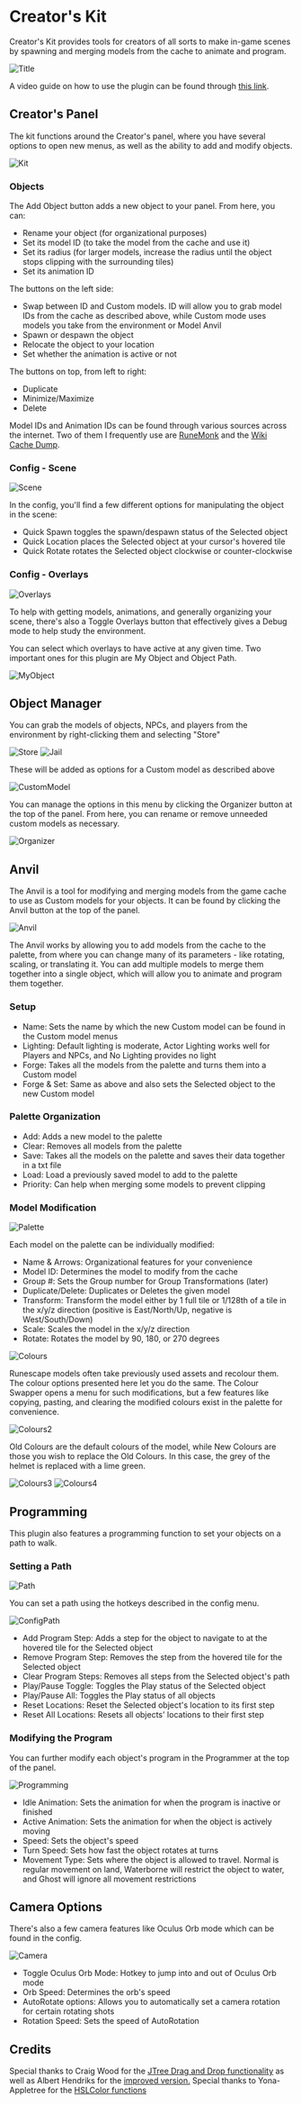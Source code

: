 # Creator's Kit
Creator's Kit provides tools for creators of all sorts to make in-game scenes by spawning and merging models from the cache to animate and program.

![Title](https://imgur.com/ngUlJdQ.gif)

A video guide on how to use the plugin can be found through [this link](https://www.youtube.com/watch?v=LRUrMMfdy60).

## Creator's Panel

The kit functions around the Creator's panel, where  you have several options to open new menus, as well as the ability to add and modify objects.

![Kit](https://imgur.com/UxGhXNs.png)

### Objects

The Add Object button adds a new object to your panel. From here, you can:
- Rename your object (for organizational purposes)
- Set its model ID (to take the model from the cache and use it)
- Set its radius (for larger models, increase the radius until the object stops clipping with the surrounding tiles)
- Set its animation ID

The buttons on the left side:
- Swap between ID and Custom models. ID will allow you to grab model IDs from the cache as described above, while Custom mode uses models you take from the environment or Model Anvil
- Spawn or despawn the object
- Relocate the object to your location
- Set whether the animation is active or not

The buttons on top, from left to right:
- Duplicate
- Minimize/Maximize
- Delete

Model IDs and Animation IDs can be found through various sources across the internet. Two of them I frequently use are [RuneMonk](https://runemonk.com/tools/entityviewer/) and the [Wiki Cache Dump](https://chisel.weirdgloop.org/moid/index.html).

### Config - Scene

![Scene](https://imgur.com/5QhpyDm.png)

In the config, you'll find a few different options for manipulating the object in the scene:
- Quick Spawn toggles the spawn/despawn status of the Selected object
- Quick Location places the Selected object at your cursor's hovered tile
- Quick Rotate rotates the Selected object clockwise or counter-clockwise

### Config - Overlays

![Overlays](https://imgur.com/6wd3NeX.png)

To help with getting models, animations, and generally organizing your scene, there's also a Toggle Overlays button that effectively gives a Debug mode to help study the environment.

You can select which overlays to have active at any given time. Two important ones for this plugin are My Object and Object Path.

![MyObject](https://imgur.com/Zzw355q.png)

## Object Manager

You can grab the models of objects, NPCs, and players from the environment by right-clicking them and selecting "Store"

![Store](https://imgur.com/SJN4l4u.png)
![Jail](https://imgur.com/6JZb62X.png)

These will be added as options for a Custom model as described above

![CustomModel](https://imgur.com/SFcQvQa.png)

You can manage the options in this menu by clicking the Organizer button at the top of the panel. From here, you can rename or remove unneeded custom models as necessary.

![Organizer](https://imgur.com/EqcAP1r.png)

## Anvil

The Anvil is a tool for modifying and merging models from the game cache to use as Custom models for your objects. It can be found by clicking the Anvil button at the top of the panel.

![Anvil](https://imgur.com/nUSvIml.png)

The Anvil works by allowing you to add models from the cache to the palette, from where you can change many of its parameters - like rotating, scaling, or translating it. You can add multiple models to merge them together into a single object, which will allow you to animate and program them together.

### Setup
- Name: Sets the name by which the new Custom model can be found in the Custom model menus
- Lighting: Default lighting is moderate, Actor Lighting works well for Players and NPCs, and No Lighting provides no light
- Forge: Takes all the models from the palette and turns them into a Custom model
- Forge & Set: Same as above and also sets the Selected object to the new Custom model

### Palette Organization
- Add: Adds a new model to the palette
- Clear: Removes all models from the palette
- Save: Takes all the models on the palette and saves their data together in a txt file
- Load: Load a previously saved model to add to the palette
- Priority: Can help when merging some models to prevent clipping

### Model Modification

![Palette](https://imgur.com/ctGkaBL.png)

Each model on the palette can be individually modified:
- Name & Arrows: Organizational features for your convenience
- Model ID: Determines the model to modify from the cache
- Group #: Sets the Group number for Group Transformations (later)
- Duplicate/Delete: Duplicates or Deletes the given model
- Transform: Transform the model either by 1 full tile or 1/128th of a tile in the x/y/z direction (positive is East/North/Up, negative is West/South/Down)
- Scale: Scales the model in the x/y/z direction
- Rotate: Rotates the model by 90, 180, or 270 degrees

![Colours](https://imgur.com/LPJxhWV.png)

Runescape models often take previously used assets and recolour them. The colour options presented here let you do the same. The Colour Swapper opens a menu for such modifications, but a few features like copying, pasting, and clearing the modified colours exist in the palette for convenience.

![Colours2](https://imgur.com/pKsFszk.png)

Old Colours are the default colours of the model, while New Colours are those you wish to replace the Old Colours. In this case, the grey of the helmet is replaced with a lime green.

![Colours3](https://imgur.com/Sdxdtik.png)
![Colours4](https://imgur.com/g7dIQUj.png)

## Programming

This plugin also features a programming function to set your objects on a path to walk.

### Setting a Path

![Path](https://imgur.com/6yE9GKy.gif)

You can set a path using the hotkeys described in the config menu.

![ConfigPath](https://imgur.com/d9AjHYo.png)

- Add Program Step: Adds a step for the object to navigate to at the hovered tile for the Selected object
- Remove Program Step: Removes the step from the hovered tile for the Selected object
- Clear Program Steps: Removes all steps from the Selected object's path
- Play/Pause Toggle: Toggles the Play status of the Selected object
- Play/Pause All: Toggles the Play status of all objects
- Reset Locations: Reset the Selected object's location to its first step
- Reset All Locations: Resets all objects' locations to their first step

### Modifying the Program

You can further modify each object's program in the Programmer at the top of the panel.

![Programming](https://imgur.com/meXOAzA.png)

- Idle Animation: Sets the animation for when the program is inactive or finished
- Active Animation: Sets the animation for when the object is actively moving
- Speed: Sets the object's speed
- Turn Speed: Sets how fast the object rotates at turns
- Movement Type: Sets where the object is allowed to travel. Normal is regular movement on land, Waterborne will restrict the object to water, and Ghost will ignore all movement restrictions

## Camera Options

There's also a few camera features like Oculus Orb mode which can be found in the config.

![Camera](https://imgur.com/Bob7jx4.png)

- Toggle Oculus Orb Mode: Hotkey to jump into and out of Oculus Orb mode
- Orb Speed: Determines the orb's speed
- AutoRotate options: Allows you to automatically set a camera rotation for certain rotating shots
- Rotation Speed: Sets the speed of AutoRotation

## Credits
Special thanks to Craig Wood for the [JTree Drag and Drop functionality](https://coderanch.com/t/346509/java/JTree-drag-drop-tree-Java) as well as Albert Hendriks for the [improved version.](https://gitlab.com/alberthendriks/jtree-drag-drop)
Special thanks to Yona-Appletree for the [HSLColor functions](https://gist.github.com/Yona-Appletree/0c4b58763f070ae8cdff7db583c82563)












